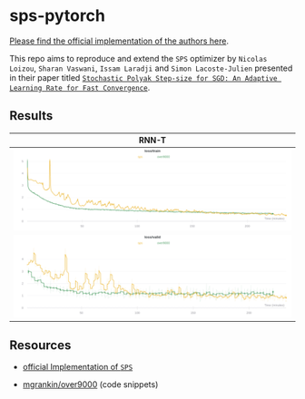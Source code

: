# sps-pytorch

[Please find the official implementation of the authors here](https://github.com/IssamLaradji/sps).

This repo aims to reproduce and extend the `SPS` optimizer by `Nicolas Loizou`, `Sharan Vaswani`, `Issam Laradji` and `Simon Lacoste-Julien`
presented in their paper titled [`Stochastic Polyak Step-size for SGD: An Adaptive Learning Rate for Fast Convergence`](https://arxiv.org/abs/2002.10542).


## Results

| RNN-T |
|:-----:|
|![](./images/rnn-t_loss_train.png)|
|![](./images/rnn-t_loss_valid.png)|


## Resources

- [official Implementation of `SPS`](https://github.com/IssamLaradji/sps)

- [mgrankin/over9000](https://github.com/mgrankin/over9000) (code snippets)
